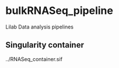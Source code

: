 # bulkRNASeq_pipeline
Lilab Data analysis pipelines

## Singularity container
../RNASeq_container.sif

